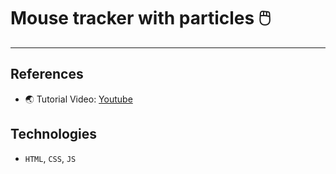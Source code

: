 # Mouse tracker with particles 🖱️

---

## References

- 🌏 Tutorial Video: [Youtube](https://youtu.be/Uk0raTkQYxE?si=wWHs7BBuASqHwDR4)

## Technologies

- `HTML`, `CSS`, `JS`
